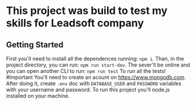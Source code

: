 # This project was build to test my skills for Leadsoft company
## Getting Started
First you'll need to install all the dependences running:
`npm i`.
Than, in the project directory, you can run:
 `npm run start-dev`.
 The sever'll be online and you can open another CLI to run: 
`npm run test` To run all the tests!
#Important
You'll need to create an acount on https://www.mongodb.com. After doing it, create `.env` doc with `DATABASE_USER` and `PASSWORD` variables with your username and password.
To run this project you'll node.js installed on your machine.


